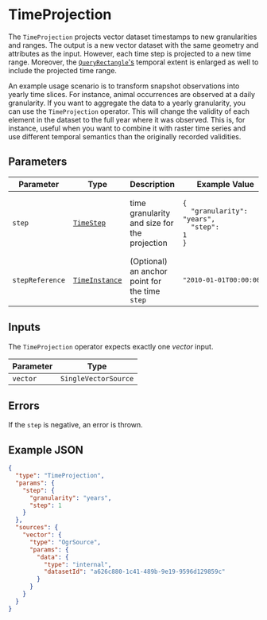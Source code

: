 # TimeProjection

The `TimeProjection` projects vector dataset timestamps to new granularities and ranges.
The output is a new vector dataset with the same geometry and attributes as the input.
However, each time step is projected to a new time range.
Moreover, the [`QueryRectangle`'s](./../datatypes/queryrectangle.md) temporal extent is enlarged as well to include the projected time range.

An example usage scenario is to transform snapshot observations into yearly time slices.
For instance, animal occurrences are observed at a daily granularity.
If you want to aggregate the data to a yearly granularity, you can use the `TimeProjection` operator.
This will change the validity of each element in the dataset to the full year where it was observed.
This is, for instance, useful when you want to combine it with raster time series and use different temporal semantics than the originally recorded validities.

## Parameters

| Parameter       | Type                                         | Description                                    | Example Value                                                                                  |
| --------------- | -------------------------------------------- | ---------------------------------------------- | ---------------------------------------------------------------------------------------------- |
| `step`          | [`TimeStep`](/datatypes/timestep.md)         | time granularity and size for the projection   | <pre><code>{<br>&nbsp;&nbsp;"granularity": "years",<br>&nbsp;&nbsp;"step": 1<br>}</code></pre> |
| `stepReference` | [`TimeInstance`](/datatypes/timeinstance.md) | (Optional) an anchor point for the time `step` | <pre>"2010-01-01T00:00:00Z"</pre>                                                              |

## Inputs

The `TimeProjection` operator expects exactly one _vector_ input.

| Parameter | Type                 |
| --------- | -------------------- |
| `vector`  | `SingleVectorSource` |

## Errors

If the `step` is negative, an error is thrown.

## Example JSON

```json
{
  "type": "TimeProjection",
  "params": {
    "step": {
      "granularity": "years",
      "step": 1
    }
  },
  "sources": {
    "vector": {
      "type": "OgrSource",
      "params": {
        "data": {
          "type": "internal",
          "datasetId": "a626c880-1c41-489b-9e19-9596d129859c"
        }
      }
    }
  }
}
```
